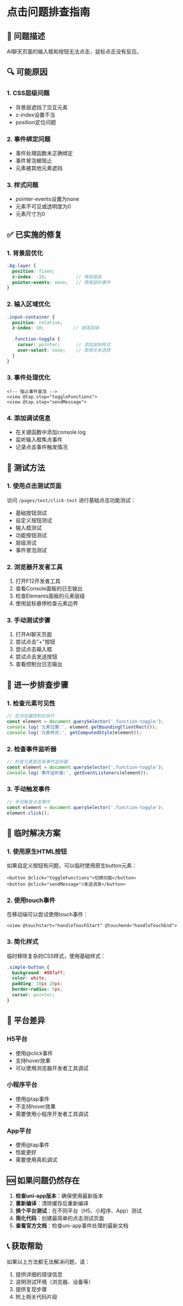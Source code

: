 # 点击问题排查指南

## 🐛 问题描述
AI聊天页面的输入框和按钮无法点击，鼠标点击没有反应。

## 🔍 可能原因

### 1. CSS层级问题
- 背景层遮挡了交互元素
- z-index设置不当
- position定位问题

### 2. 事件绑定问题
- 事件处理函数未正确绑定
- 事件冒泡被阻止
- 元素被其他元素遮挡

### 3. 样式问题
- pointer-events设置为none
- 元素不可见或透明度为0
- 元素尺寸为0

## ✅ 已实施的修复

### 1. 背景层优化
```scss
.bg-layer {
  position: fixed;
  z-index: -10;           // 降低层级
  pointer-events: none;   // 禁用鼠标事件
}
```

### 2. 输入区域优化
```scss
.input-container {
  position: relative;
  z-index: 10;           // 提高层级
  
  .function-toggle {
    cursor: pointer;      // 添加鼠标样式
    user-select: none;    // 禁用文本选择
  }
}
```

### 3. 事件处理优化
```vue
<!-- 阻止事件冒泡 -->
<view @tap.stop="toggleFunctions">
<view @tap.stop="sendMessage">
```

### 4. 添加调试信息
- 在关键函数中添加console.log
- 监听输入框焦点事件
- 记录点击事件触发情况

## 🧪 测试方法

### 1. 使用点击测试页面
访问 `/pages/test/click-test` 进行基础点击功能测试：
- 基础按钮测试
- 自定义按钮测试
- 输入框测试
- 功能按钮测试
- 层级测试
- 事件冒泡测试

### 2. 浏览器开发者工具
1. 打开F12开发者工具
2. 查看Console面板的日志输出
3. 检查Elements面板的元素层级
4. 使用鼠标悬停检查元素边界

### 3. 手动测试步骤
1. 打开AI聊天页面
2. 尝试点击"+"按钮
3. 尝试点击输入框
4. 尝试点击发送按钮
5. 查看控制台日志输出

## 🔧 进一步排查步骤

### 1. 检查元素可见性
```javascript
// 在浏览器控制台执行
const element = document.querySelector('.function-toggle');
console.log('元素位置:', element.getBoundingClientRect());
console.log('元素样式:', getComputedStyle(element));
```

### 2. 检查事件监听器
```javascript
// 检查元素是否有事件监听器
const element = document.querySelector('.function-toggle');
console.log('事件监听器:', getEventListeners(element));
```

### 3. 手动触发事件
```javascript
// 手动触发点击事件
const element = document.querySelector('.function-toggle');
element.click();
```

## 🚀 临时解决方案

### 1. 使用原生HTML按钮
如果自定义按钮有问题，可以临时使用原生button元素：
```vue
<button @click="toggleFunctions">切换功能</button>
<button @click="sendMessage">发送消息</button>
```

### 2. 使用touch事件
在移动端可以尝试使用touch事件：
```vue
<view @touchstart="handleTouchStart" @touchend="handleTouchEnd">
```

### 3. 简化样式
临时移除复杂的CSS样式，使用基础样式：
```scss
.simple-button {
  background: #007aff;
  color: white;
  padding: 10px 20px;
  border-radius: 5px;
  cursor: pointer;
}
```

## 📱 平台差异

### H5平台
- 使用@click事件
- 支持hover效果
- 可以使用浏览器开发者工具调试

### 小程序平台
- 使用@tap事件
- 不支持hover效果
- 需要使用小程序开发者工具调试

### App平台
- 使用@tap事件
- 性能更好
- 需要使用真机调试

## 🆘 如果问题仍然存在

1. **检查uni-app版本**：确保使用最新版本
2. **重新编译**：清除缓存后重新编译
3. **换个平台测试**：在不同平台（H5、小程序、App）测试
4. **简化代码**：创建最简单的点击测试页面
5. **查看官方文档**：检查uni-app事件处理的最新文档

## 📞 获取帮助

如果以上方法都无法解决问题，请：
1. 提供详细的错误信息
2. 说明测试环境（浏览器、设备等）
3. 提供复现步骤
4. 附上相关代码片段
